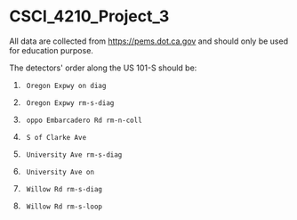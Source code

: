 # CSCI_4210_Project_3

All data are collected from https://pems.dot.ca.gov and should only be used for education purpose.

The detectors' order along the US 101-S should be:
1.  	Oregon Expwy on diag
2.  	Oregon Expwy rm-s-diag
3.  	oppo Embarcadero Rd rm-n-coll
4.  	S of Clarke Ave
5.  	University Ave rm-s-diag
7.  	University Ave on 
8.  	Willow Rd rm-s-diag
9.  	Willow Rd rm-s-loop
